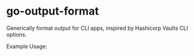 # go-output-format

Generically format output for CLI apps, inspired by Hashicorp Vaults CLI
options.

Example Usage:
```
```
